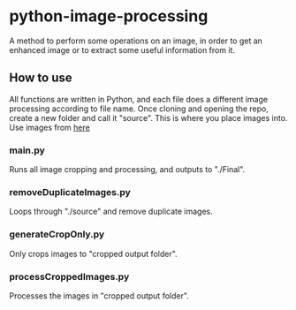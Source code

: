 # python-image-processing
A method to perform some operations on an image, in order to get an enhanced image or to extract some useful information from it.

## How to use
All functions are written in Python, and each file does a different image processing according to file name.
Once cloning and opening the repo, create a new folder and call it "source". This is where you place images into.
Use images from [here](https://github.com/WathikAhmed/GAN-images)

### main.py
Runs all image cropping and processing, and outputs to "./Final".

### removeDuplicateImages.py
Loops through "./source" and remove duplicate images.

### generateCropOnly.py
Only crops images to "cropped output folder".

### processCroppedImages.py
Processes the images in "cropped output folder".
